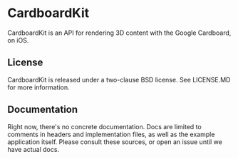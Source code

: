 # CardboardKit
CardboardKit is an API for rendering 3D content with the Google Cardboard, on iOS.

## License
CardboardKit is released under a two-clause BSD license. See LICENSE.MD for more information.

## Documentation
Right now, there's no concrete documentation. Docs are limited to comments in headers and implementation files, as well as the example application itself. Please consult these sources, or open an issue until we have actual docs.